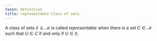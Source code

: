 ```yaml
---
taxon: Definition
title: representable class of sets
---
```


A class of sets $\mathfrak{C}\subseteq\mathscr{M}$ is called *representable* when there is a set $C\in\mathscr{M}$ such that $U\in C$ if and only if $U\in\mathfrak{C}$.
